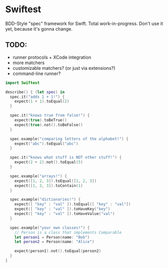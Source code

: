Swiftest
========

BDD-Style "spec" framework for Swift. Total work-in-progress. Don't use it yet,
because it's gonna change.

## TODO:
* runner protocols + XCode integration
* more matchers
* customizable matchers? (or just via extensions?)
* command-line runner?

```swift
import Swiftest

describe() { (let spec) in
  spec.it("adds 1 + 1!") {
    expect(1 + 1).toEqual(2)
  }

  spec.it("knows true from false!") {
    expect(true).toBeTrue()
    expect(true).not().toBeFalse()
  }

  spec.example("comparing letters of the alphabet!") {
    expect("abc").toEqual("abc")
  }

  spec.it("knows what stuff is NOT other stuff!") {
    expect(2 + 2).not().toEqual(5)
  }

  spec.example("arrays!") {
    expect([1, 2, 3]).toEqual([1, 2, 3])
    expect([1, 2, 3]).toContain(1)
  }

  spec.example("dictionaries!") {
    expect([ "key" : "val" ]).toEqual([ "key" : "val"])
    expect([ "key" : "val" ]).toHaveKey("key")
    expect([ "key" : "val" ]).toHaveValue("val")
  }

  spec.example("your own classes!") {
    // Person is a class that implements Comparable
    let person1 = Person(name: "Bob")
    let person2 = Person(name: "Alice")

    expect(person1).not().toEqual(person2)
  }
}
```


